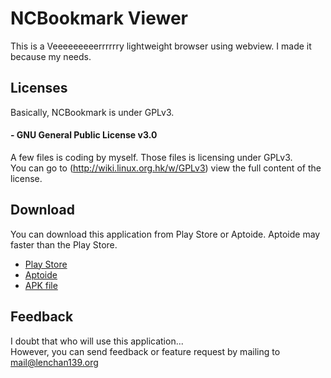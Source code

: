 # NCBookmark Viewer
This is a Veeeeeeeeerrrrrry lightweight browser using webview. I made it because my needs.   

## Licenses
Basically, NCBookmark is under GPLv3.

 
#### - GNU General Public License v3.0
  A few files is coding by myself. Those files is licensing under GPLv3.  
  You can go to (http://wiki.linux.org.hk/w/GPLv3) view the full content of the license.
  
## Download
You can download this application from Play Store or Aptoide. Aptoide may faster than the Play Store.
- [Play Store](https://play.google.com/store/apps/details?id=org.lenchan139.ncbookmark)
- [Aptoide](https://lenchan139-store.store.aptoide.com/app/market/org.lenchan139.ncbookmark/1/24720590/NC+Bookmark+Viewer)
- [APK file](https://github.com/lenchan139/NCBookmark/blob/master/app/app-release.apk?raw=true)

## Feedback
I doubt that who will use this application...  
However, you can send feedback or feature request by mailing to mail@lenchan139.org
